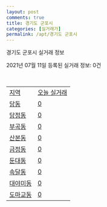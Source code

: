 ```yaml
---
layout: post
comments: true
title: 경기도 군포시
categories: [실거래가]
permalink: /apt/경기도 군포시
---
```


경기도 군포시 실거래 정보

2021년 07월 11일 등록된 실거래 정보: 0건

<script type="text/javascript">
  google.charts.load('current', {'packages':['corechart']});
  google.charts.setOnLoadCallback(drawChart);

  function drawChart() {
    var data = google.visualization.arrayToDataTable([['거래일', '매매', '전월세', '전매'], ['20-07', 211, 376, 2], ['20-08', 220, 628, 1], ['20-09', 236, 392, 1], ['20-10', 274, 409, 0], ['20-11', 374, 406, 1], ['20-12', 716, 446, 5], ['21-01', 658, 414, 5], ['21-02', 526, 685, 0], ['21-03', 410, 510, 3], ['21-04', 332, 432, 3], ['21-05', 344, 385, 0], ['21-06', 244, 279, 0], ['21-07', 7, 42, 0]]);

    var options = {
      title: '최근 1년간 유형별 거래량 추이',
      legend: { position: 'bottom' }
    };

    var chart = new google.visualization.LineChart(document.getElementById('columnchart_material'));
    chart.draw(data, (options));
  }
</script>

<div id="columnchart_material" style="width: 95%; margin-left: -35px"></div>
<br>
<table class="sortable">
  <tr>
    <td><a href="#">지역</a></td>
    <td><a href="#">오늘 실거래</a></td>
  </tr>

  
  <tr class="item">
    <td><a href="경기도 군포시 당동">당동</a></td>
    <td><a href="경기도 군포시 당동">0</a></td>
  </tr>
    

  <tr class="item">
    <td><a href="경기도 군포시 당정동">당정동</a></td>
    <td><a href="경기도 군포시 당정동">0</a></td>
  </tr>
    

  <tr class="item">
    <td><a href="경기도 군포시 부곡동">부곡동</a></td>
    <td><a href="경기도 군포시 부곡동">0</a></td>
  </tr>
    

  <tr class="item">
    <td><a href="경기도 군포시 산본동">산본동</a></td>
    <td><a href="경기도 군포시 산본동">0</a></td>
  </tr>
    

  <tr class="item">
    <td><a href="경기도 군포시 금정동">금정동</a></td>
    <td><a href="경기도 군포시 금정동">0</a></td>
  </tr>
    

  <tr class="item">
    <td><a href="경기도 군포시 둔대동">둔대동</a></td>
    <td><a href="경기도 군포시 둔대동">0</a></td>
  </tr>
    

  <tr class="item">
    <td><a href="경기도 군포시 속달동">속달동</a></td>
    <td><a href="경기도 군포시 속달동">0</a></td>
  </tr>
    

  <tr class="item">
    <td><a href="경기도 군포시 대야미동">대야미동</a></td>
    <td><a href="경기도 군포시 대야미동">0</a></td>
  </tr>
    

  <tr class="item">
    <td><a href="경기도 군포시 도마교동">도마교동</a></td>
    <td><a href="경기도 군포시 도마교동">0</a></td>
  </tr>
    


</table>


    